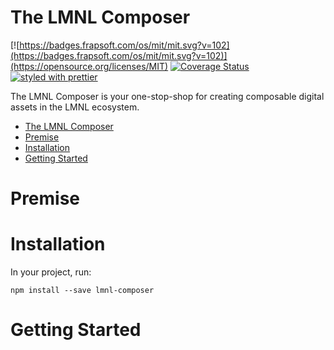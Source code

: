 # The LMNL Composer
[![https://badges.frapsoft.com/os/mit/mit.svg?v=102](https://badges.frapsoft.com/os/mit/mit.svg?v=102)](https://opensource.org/licenses/MIT)
[![Coverage Status](https://coveralls.io/repos/github/ProjectOpenSea/opensea-js/badge.svg?branch=master)](https://coveralls.io/github/ProjectOpenSea/opensea-js?branch=master)
[![styled with prettier](https://img.shields.io/badge/styled_with-prettier-ff69b4.svg)](https://github.com/prettier/prettier)

The LMNL Composer is your one-stop-shop for creating composable digital assets in the LMNL ecosystem.

- [The LMNL Composer](#the-lmnl-composer)
- [Premise](#premise)
- [Installation](#installation)
- [Getting Started](#getting-started)


# Premise

# Installation
In your project, run:

```
npm install --save lmnl-composer
```

# Getting Started